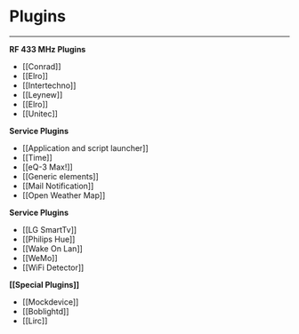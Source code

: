 # Plugins
--------------------------------------------

**RF 433 MHz Plugins**

* [[Conrad]]
* [[Elro]]
* [[Intertechno]]
* [[Leynew]]
* [[Elro]]
* [[Unitec]]

**Service Plugins**

* [[Application and script launcher]]
* [[Time]]
* [[eQ-3 Max!]]
* [[Generic elements]]
* [[Mail Notification]]
* [[Open Weather Map]]

**Service Plugins**

* [[LG SmartTv]]
* [[Philips Hue]]
* [[Wake On Lan]]
* [[WeMo]]
* [[WiFi Detector]]

**[[Special Plugins]]**

* [[Mockdevice]]
* [[Boblightd]]
* [[Lirc]]
    